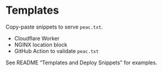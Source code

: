 # Templates

Copy-paste snippets to serve `peac.txt`.

- Cloudflare Worker
- NGINX location block
- GitHub Action to validate `peac.txt`

See README “Templates and Deploy Snippets” for examples.
